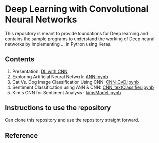 # Deep Learning with Convolutional Neural Networks 

This repository is meant to provide foundations for Deep learning and contains the sample programs to understand the working of Deep neural networks by implementing ... in Python using Keras.

## Contents
1. Presentation: [DL with CNN](https://github.com/anoopkdcs/DLwithCNN/blob/main/presentation/DLwithCNN.pdf)
2. Exploring Artificial Neural Network: [ANN.ipynb](ANN.ipynb) 
3. Cat Vs. Dog Image Classification Using CNN: [CNN_CvD.ipynb](CNN_CvD.ipynb)
4. Sentiment Classification using ANN & CNN: [CNN_textClassifier.ipynb](CNN_textClassifier.ipynb)
5. Kim's CNN for Sentiment Analysis : [kimsModel.ipynb](kimsModel.ipynb)

## Instructions to use the repository

Can clone this repository and use the repository straight forward.

## Reference
